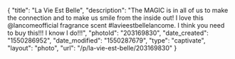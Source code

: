 {
    "title": "La Vie Est Belle",
    "description": "The MAGIC is in all of us to make the connection and to make us smile from the inside out! I love this @lancomeofficial fragrance scent #lavieestbellelancome. I think you need to buy this!!! I know I do!!!",
    "photoId": "203169830",
    "date_created": "1550286952",
    "date_modified": "1550287679",
    "type": "captivate",
    "layout": "photo",
    "url": "\/p\/la-vie-est-belle\/203169830"
}